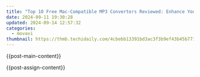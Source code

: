 ```yaml
---
title: "Top 10 Free Mac-Compatible MP3 Convertors Reviewed: Enhance Your Audio Experience Without Spending"
date: 2024-09-11 19:30:28
updated: 2024-09-14 12:57:32
categories:
  - movavi
thumbnail: https://thmb.techidaily.com/4cbebb13391bd3ac3f3b9ef43b45b771ba69f0146a8bbd42e4f0e8dd5abd0510.jpg
---
```


{{post-main-content}}

<ins class="adsbygoogle"
     style="display:block"
     data-ad-format="autorelaxed"
     data-ad-client="ca-pub-7571918770474297"
     data-ad-slot="1223367746"></ins>

{{post-assign-content}}

<ins class="adsbygoogle"
     style="display:block"
     data-ad-client="ca-pub-7571918770474297"
     data-ad-slot="8358498916"
     data-ad-format="auto"
     data-full-width-responsive="true"></ins>
